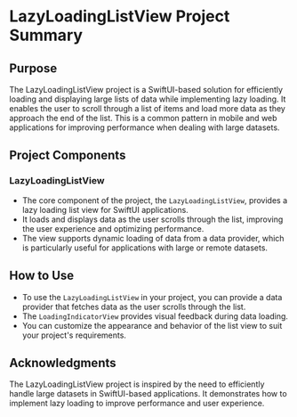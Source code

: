 # LazyLoadingListView Project Summary

## Purpose
The LazyLoadingListView project is a SwiftUI-based solution for efficiently loading and displaying large lists of data while implementing lazy loading. It enables the user to scroll through a list of items and load more data as they approach the end of the list. This is a common pattern in mobile and web applications for improving performance when dealing with large datasets.

## Project Components

### LazyLoadingListView
- The core component of the project, the `LazyLoadingListView`, provides a lazy loading list view for SwiftUI applications.
- It loads and displays data as the user scrolls through the list, improving the user experience and optimizing performance.
- The view supports dynamic loading of data from a data provider, which is particularly useful for applications with large or remote datasets.

## How to Use
- To use the `LazyLoadingListView` in your project, you can provide a data provider that fetches data as the user scrolls through the list.
- The `LoadingIndicatorView` provides visual feedback during data loading.
- You can customize the appearance and behavior of the list view to suit your project's requirements.

## Acknowledgments
The LazyLoadingListView project is inspired by the need to efficiently handle large datasets in SwiftUI-based applications. It demonstrates how to implement lazy loading to improve performance and user experience.



